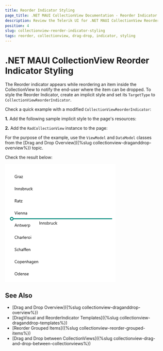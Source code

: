 ```yaml
---
title: Reorder Indicator Styling
page_title: .NET MAUI CollectionView Documentation - Reorder Indicator Styling
description: Review the Telerik UI for .NET MAUI CollectionView Reorder Indicator Styling.
position: 4
slug: collectionview-reorder-indicator-styling
tags: reorder, collectionview, drag-drop, indicator, styling
---
```


# .NET MAUI CollectionView Reorder Indicator Styling

The Reorder indicator appears while reordering an item inside the CollectionView to notify the end-user where the item can be dropped. To style the Reorder Indicator, create an implicit style and set its `TargetType` to `CollectionViewReorderIndicator`.

Check a quick example with a modified `CollectionViewReorderIndicator`:

**1.** Add the following sample implicit style to the page's resources:

<snippet id='collectionview-reorder-indicator-style' />

**2.** Add the `RadCollectionView` instance to the page:

<snippet id='collectionview-reorder-indicator-styling' />

For the purpose of the example, use the `ViewModel` and `DataModel` classes from the [Drag and Drop Overview]({%slug collectionview-draganddrop-overview%}) topic.

Check the result below:

![.NET MAUI CollectionView Reorder Indicator Styling](../images/collectionview-dragdrop-rowindicatorstyle.png)

## See Also

- [Drag and Drop Overview]({%slug collectionview-draganddrop-overview%})
- [DragVisual and ReorderIndicator Templates]({%slug collectionview-draganddrop-templates%})
- [Reorder Grouped Items]({%slug collectionview-reorder-grouped-items%})
- [Drag and Drop between CollectionViews]({%slug collectionview-drag-and-drop-between-collectionviews%})